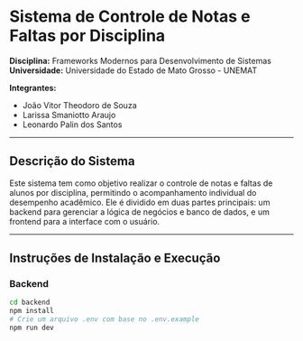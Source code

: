 # Sistema de Controle de Notas e Faltas por Disciplina

**Disciplina:** Frameworks Modernos para Desenvolvimento de Sistemas  
**Universidade:** Universidade do Estado de Mato Grosso - UNEMAT  

**Integrantes:**
- João Vitor Theodoro de Souza  
- Larissa Smaniotto Araujo  
- Leonardo Palin dos Santos  

---

## Descrição do Sistema

Este sistema tem como objetivo realizar o controle de notas e faltas de alunos por disciplina, permitindo o acompanhamento individual do desempenho acadêmico. Ele é dividido em duas partes principais: um backend para gerenciar a lógica de negócios e banco de dados, e um frontend para a interface com o usuário.

---

## Instruções de Instalação e Execução

### Backend
```bash
cd backend
npm install
# Crie um arquivo .env com base no .env.example
npm run dev
